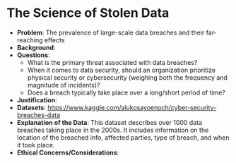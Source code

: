 # The Science of Stolen Data

* **Problem**: The prevalence of large-scale data breaches and their far-reaching effects
* **Background**: 
* **Questions**:
    - What is the primary threat associated with data breaches?
    - When it comes to data security, should an organization prioritize physical security or cybersecurity (weighing both the frequency and magnitude of incidents)?
    - Does a breach typically take place over a long/short period of time?
* **Justification**: 
* **Datasets**: https://www.kaggle.com/alukosayoenoch/cyber-security-breaches-data
* **Explanation of the Data**: This dataset describes over 1000 data breaches taking place in the 2000s. It includes information on the location of the breached info, affected parties, type of breach, and when it took place. 
* **Ethical Concerns/Considerations**:
